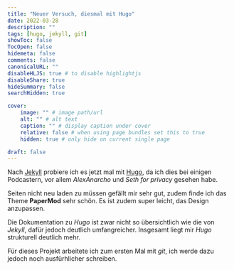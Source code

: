 ```yaml
---
title: "Neuer Versuch, diesmal mit Hugo"
date: 2022-03-28
description: ""
tags: [hugo, jekyll, git]
showToc: false
TocOpen: false
hidemeta: false
comments: false
canonicalURL: ""
disableHLJS: true # to disable highlightjs
disableShare: true
hideSummary: false
searchHidden: true

cover:
    image: "" # image path/url
    alt: "" # alt text
    caption: "" # display caption under cover
    relative: false # when using page bundles set this to true
    hidden: true # only hide on current single page

draft: false
---
```

Nach [Jekyll](https://jekyllrb.com/) probiere ich es jetzt mal mit [Hugo](https://gohugo.io/), da ich dies bei einigen Podcastern, vor allem *AlexAnarcho* und *Seth for privacy* gesehen habe. 

Seiten nicht neu laden zu müssen gefällt mir sehr gut, zudem finde ich das Theme **PaperMod** sehr schön.
Es ist zudem super leicht, das Design anzupassen.

Die Dokumentation zu *Hugo* ist zwar nicht so übersichtlich wie die von *Jekyll*, dafür jedoch deutlich umfangreicher. Insgesamt liegt mir *Hugo* strukturell deutlich mehr. 

Für dieses Projekt arbeitete ich zum ersten Mal mit *git*, ich werde dazu jedoch noch ausfürhlicher schreiben. 